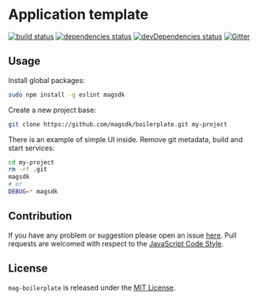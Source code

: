 Application template
====================

[![build status](https://img.shields.io/travis/magsdk/boilerplate.svg?style=flat-square)](https://travis-ci.org/magsdk/boilerplate)
[![dependencies status](https://img.shields.io/david/magsdk/boilerplate.svg?style=flat-square)](https://david-dm.org/magsdk/boilerplate)
[![devDependencies status](https://img.shields.io/david/dev/magsdk/boilerplate.svg?style=flat-square)](https://david-dm.org/magsdk/boilerplate?type=dev)
[![Gitter](https://img.shields.io/badge/gitter-join%20chat-blue.svg?style=flat-square)](https://gitter.im/DarkPark/magsdk)


## Usage ##

Install global packages:

```bash
sudo npm install -g eslint magsdk
```

Create a new project base:

```bash
git clone https://github.com/magsdk/boilerplate.git my-project
```

There is an example of simple UI inside.
Remove git metadata, build and start services:

```bash
cd my-project
rm -rf .git
magsdk
# or
DEBUG=* magsdk
```

## Contribution ##

If you have any problem or suggestion please open an issue [here](https://github.com/magsdk/boilerplate/issues).
Pull requests are welcomed with respect to the [JavaScript Code Style](https://github.com/DarkPark/jscs).


## License ##

`mag-boilerplate` is released under the [MIT License](license.md).
